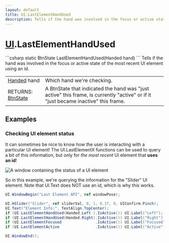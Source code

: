 ```yaml
---
layout: default
title: UI.LastElementHandUsed
description: Tells if the hand was involved in the focus or active state of the most recent UI element using an id.
---
```

# [UI]({{site.url}}/Pages/StereoKit/UI.html).LastElementHandUsed

<div class='signature' markdown='1'>
```csharp
static BtnState LastElementHandUsed(Handed hand)
```
Tells if the hand was involved in the focus or active
state of the most recent UI element using an id.
</div>

|  |  |
|--|--|
|[Handed]({{site.url}}/Pages/StereoKit/Handed.html) hand|Which hand we're checking.|
|RETURNS: [BtnState]({{site.url}}/Pages/StereoKit/BtnState.html)|A BtnState that indicated the hand was "just active" this frame, is currently "active" or if it "just became inactive" this frame.|





## Examples

### Checking UI element status
It can sometimes be nice to know how the user is interacting with a
particular UI element! The UI.LastElementX functions can be used to
query a bit of this information, but only for _the most recent_ UI
element that **uses an id**!

![A window containing the status of a UI element]({{site.screen_url}}/UI/LastElementAPI.jpg)

So in this example, we're querying the information for the "Slider"
UI element. Note that UI.Text does NOT use an id, which is why this
works.
```csharp
UI.WindowBegin("Last Element API", ref windowPose);

UI.HSlider("Slider", ref sliderVal, 0, 1, 0.1f, 0, UIConfirm.Pinch);
UI.Text("Element Info:", TextAlign.TopCenter);
if (UI.LastElementHandUsed(Handed.Left ).IsActive()) UI.Label("Left");
if (UI.LastElementHandUsed(Handed.Right).IsActive()) UI.Label("Right");
if (UI.LastElementFocused               .IsActive()) UI.Label("Focused");
if (UI.LastElementActive                .IsActive()) UI.Label("Active");

UI.WindowEnd();
```

